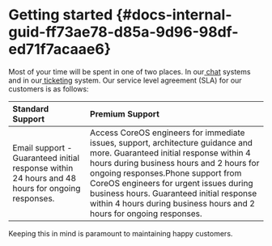 # Getting started {#docs-internal-guid-ff73ae78-d85a-9d96-98df-ed71f7acaae6}

Most of your time will be spent in one of two places. In our[ chat](https://docs.google.com/document/d/1-vr6XnAZLkwvK90dahq813ka_h8X0hnPc76FWSNNK9E/edit#heading=h.sczldz6rf0dk) systems and in our[ ticketing](https://docs.google.com/document/d/1-vr6XnAZLkwvK90dahq813ka_h8X0hnPc76FWSNNK9E/edit#heading=h.b0eul6g9d7ai) system. Our service level agreement \(SLA\) for our customers is as follows:

| Standard Support | Premium Support |
| :--- | :--- |
| Email support -Guaranteed initial response within 24 hours and 48 hours for ongoing responses. | Access CoreOS engineers for immediate issues, support, architecture guidance and more. Guaranteed initial response within 4 hours during business hours and 2 hours for ongoing responses.Phone support from CoreOS engineers for urgent issues during business hours. Guaranteed initial response within 4 hours during business hours and 2 hours for ongoing responses. |

Keeping this in mind is paramount to maintaining happy customers.

